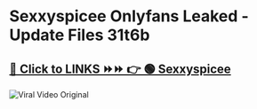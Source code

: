 
 # Sexxyspicee Onlyfans Leaked - Update Files 31t6b

## <h2><a href="https://clipsfans.com/Sexxyspicee&ref=git">🔗 Click to LINKS ⏩⏩ 👉 🟢 Sexxyspicee </a></h2>

<a href="https://clipsfans.com/Sexxyspicee&ref=git" rel="nofollow" data-target="animated-image.originalLink"><img src="https://i.ibb.co.com/xMMVF88/686577567.gif" alt="Viral Video Original" style="max-width: 100%; display: inline-block;" data-target="animated-image.originalImage"></a>

